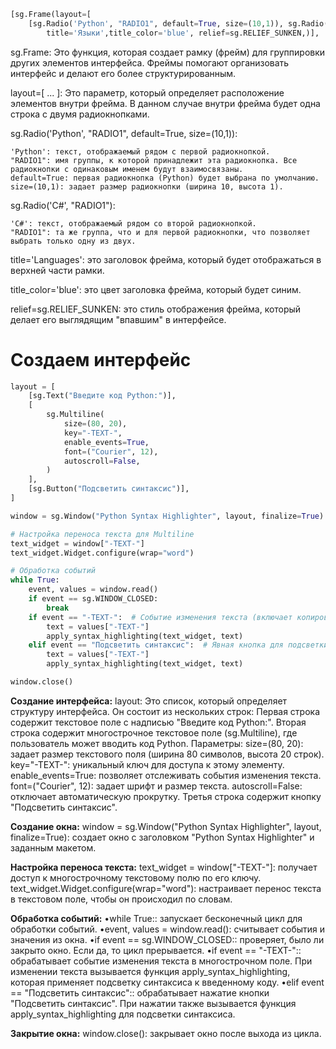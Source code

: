 ```python
[sg.Frame(layout=[
    [sg.Radio('Python', "RADIO1", default=True, size=(10,1)), sg.Radio('C#', "RADIO1")]],  
        title='Языки',title_color='blue', relief=sg.RELIEF_SUNKEN,)],
```
sg.Frame: Это функция, которая создает рамку (фрейм) для группировки других элементов интерфейса. Фреймы помогают организовать интерфейс и делают его более структурированным.

layout=[ ... ]: Это параметр, который определяет расположение элементов внутри фрейма. В данном случае внутри фрейма будет одна строка с двумя радиокнопками.

sg.Radio('Python', "RADIO1", default=True, size=(10,1)):

    'Python': текст, отображаемый рядом с первой радиокнопкой.
    "RADIO1": имя группы, к которой принадлежит эта радиокнопка. Все радиокнопки с одинаковым именем будут взаимосвязаны.
    default=True: первая радиокнопка (Python) будет выбрана по умолчанию.
    size=(10,1): задает размер радиокнопки (ширина 10, высота 1).

sg.Radio('C#', "RADIO1"):

    'C#': текст, отображаемый рядом со второй радиокнопкой.
    "RADIO1": та же группа, что и для первой радиокнопки, что позволяет выбрать только одну из двух.

title='Languages': это заголовок фрейма, который будет отображаться в верхней части рамки.

title_color='blue': это цвет заголовка фрейма, который будет синим.

relief=sg.RELIEF_SUNKEN: это стиль отображения фрейма, который делает его выглядящим "впавшим" в интерфейсе.


# Создаем интерфейс
```python
layout = [
    [sg.Text("Введите код Python:")],
    [
        sg.Multiline(
            size=(80, 20),
            key="-TEXT-",
            enable_events=True,
            font=("Courier", 12),
            autoscroll=False,
        )
    ],
    [sg.Button("Подсветить синтаксис")],
]

window = sg.Window("Python Syntax Highlighter", layout, finalize=True)

# Настройка переноса текста для Multiline
text_widget = window["-TEXT-"]
text_widget.Widget.configure(wrap="word")

# Обработка событий
while True:
    event, values = window.read()
    if event == sg.WINDOW_CLOSED:
        break
    if event == "-TEXT-":  # Событие изменения текста (включает копирование/вставку)
        text = values["-TEXT-"]
        apply_syntax_highlighting(text_widget, text)
    elif event == "Подсветить синтаксис":  # Явная кнопка для подсветки
        text = values["-TEXT-"]
        apply_syntax_highlighting(text_widget, text)

window.close()
```
**Создание интерфейса:**
layout: Это список, который определяет структуру интерфейса. Он состоит из нескольких строк:
        Первая строка содержит текстовое поле с надписью "Введите код Python:".
        Вторая строка содержит многострочное текстовое поле (sg.Multiline), где пользователь может вводить код Python. 
        Параметры:
                size=(80, 20): задает размер текстового поля (ширина 80 символов, высота 20 строк).
                key="-TEXT-": уникальный ключ для доступа к этому элементу.
                enable_events=True: позволяет отслеживать события изменения текста.
                font=("Courier", 12): задает шрифт и размер текста.
                autoscroll=False: отключает автоматическую прокрутку.
        Третья строка содержит кнопку "Подсветить синтаксис".

**Создание окна:**
window = sg.Window("Python Syntax Highlighter", layout, finalize=True): создает окно с заголовком "Python Syntax Highlighter" и заданным макетом.

**Настройка переноса текста:**
text_widget = window["-TEXT-"]: получает доступ к многострочному текстовому полю по его ключу.
text_widget.Widget.configure(wrap="word"): настраивает перенос текста в текстовом поле, чтобы он происходил по словам.

**Обработка событий:**
•while True:: запускает бесконечный цикл для обработки событий.
•event, values = window.read(): считывает события и значения из окна.
•if event == sg.WINDOW_CLOSED:: проверяет, было ли закрыто окно. Если да, то цикл прерывается.
•if event == "-TEXT-":: обрабатывает событие изменения текста в многострочном поле. При изменении текста
	вызывается функция apply_syntax_highlighting, которая применяет подсветку синтаксиса к введенному коду.
•elif event == "Подсветить синтаксис":: обрабатывает нажатие кнопки "Подсветить синтаксис". При нажатии также вызывается функция apply_syntax_highlighting для подсветки синтаксиса.

**Закрытие окна:**
window.close(): закрывает окно после выхода из цикла.
